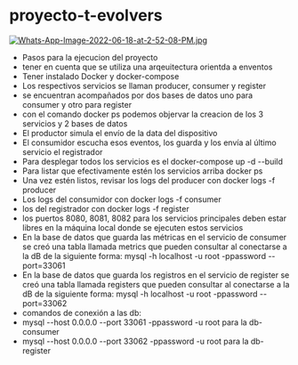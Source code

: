 # proyecto-t-evolvers

[![Whats-App-Image-2022-06-18-at-2-52-08-PM.jpg](https://i.postimg.cc/brwsdkXr/Whats-App-Image-2022-06-18-at-2-52-08-PM.jpg)](https://postimg.cc/DJR2MWw3)
- Pasos para la ejecucion del proyecto
- tener en cuenta que se utiliza una arqeuitectura orientda a enventos
- Tener instalado Docker y docker-compose
- Los respectivos servicios se llaman producer, consumer y register
- se encuentran acompañados por dos bases de datos uno para consumer y otro para register
- con el comando docker ps podemos objervar la creacion de los 3 servicios y 2 bases de datos
- El productor simula el envío de la data del dispositivo
- El consumidor escucha esos eventos, los guarda y los envía al último servicio el registrador
- Para desplegar todos los servicios es el docker-compose up -d --build
- Para listar que efectivamente estén los servicios arriba docker ps
- Una vez estén listos, revisar los logs del producer con docker logs -f producer
- Los logs del consumidor con docker logs -f consumer
- los del registrador con docker logs -f register
- los puertos 8080, 8081, 8082 para los servicios principales deben estar libres en la máquina local donde se ejecuten estos servicios
- En la base de datos que guarda las métricas en el servicio de consumer se creó una tabla llamada metrics que pueden consultar al conectarse a la dB de la siguiente forma: mysql -h localhost -u root -ppassword --port=33061
- En la base de datos que guarda los registros en el servicio de register se creó una tabla llamada registers que pueden consultar al conectarse a la dB de la siguiente forma: mysql -h localhost -u root -ppassword --port=33062
- comandos de conexión a las db:
- mysql --host 0.0.0.0 --port 33061 -ppassword -u root para la db-consumer
- mysql --host 0.0.0.0 --port 33062 -ppassword -u root para la db-register
 
